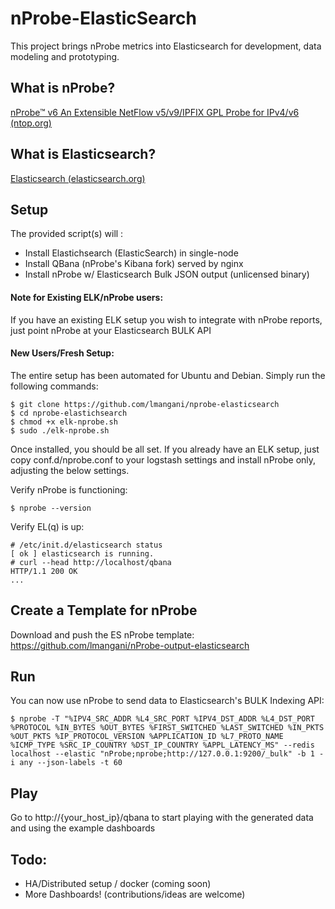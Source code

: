 # nProbe-ElasticSearch
This project brings nProbe metrics into Elasticsearch for development, data modeling and prototyping.

## What is nProbe?
[nProbe™ v6 An Extensible NetFlow v5/v9/IPFIX GPL Probe for IPv4/v6](http://www.ntop.org/products/nprobe/)  [(ntop.org)](http://www.ntop.org/)

## What is Elasticsearch?
[Elasticsearch (elasticsearch.org)](http://www.elasticsearch.org/overview/)


## Setup

The provided script(s) will :

- Install Elastichsearch (ElasticSearch) in single-node
- Install QBana (nProbe's Kibana fork) served by nginx
- Install nProbe w/ Elasticsearch Bulk JSON output (unlicensed binary)


#### Note for Existing ELK/nProbe users:
If you have an existing ELK setup you wish to integrate with nProbe reports, just point nProbe at your Elasticsearch BULK API

#### New Users/Fresh Setup:

The entire setup has been automated for Ubuntu and Debian. Simply run the following commands:

```
$ git clone https://github.com/lmangani/nprobe-elasticsearch
$ cd nprobe-elastichsearch
$ chmod +x elk-nprobe.sh
$ sudo ./elk-nprobe.sh
```

Once installed, you should be all set. If you already have an ELK setup, just copy conf.d/nprobe.conf to your logstash settings and install nProbe only, adjusting the below settings.

Verify nProbe is functioning:

```
$ nprobe --version
```

Verify EL(q) is up:
```
# /etc/init.d/elasticsearch status
[ ok ] elasticsearch is running.
# curl --head http://localhost/qbana
HTTP/1.1 200 OK
...

```

## Create a Template for nProbe
Download and push the ES nProbe template: https://github.com/lmangani/nProbe-output-elasticsearch

## Run
You can now use nProbe to send data to Elasticsearch's BULK Indexing API:
```
$ nprobe -T "%IPV4_SRC_ADDR %L4_SRC_PORT %IPV4_DST_ADDR %L4_DST_PORT %PROTOCOL %IN_BYTES %OUT_BYTES %FIRST_SWITCHED %LAST_SWITCHED %IN_PKTS %OUT_PKTS %IP_PROTOCOL_VERSION %APPLICATION_ID %L7_PROTO_NAME %ICMP_TYPE %SRC_IP_COUNTRY %DST_IP_COUNTRY %APPL_LATENCY_MS" --redis localhost --elastic "nProbe;nprobe;http://127.0.0.1:9200/_bulk" -b 1 -i any --json-labels -t 60
```

## Play
Go to http://{your_host_ip}/qbana to start playing with the generated data and using the example dashboards

## Todo:
- HA/Distributed setup / docker (coming soon)
- More Dashboards! (contributions/ideas are welcome)




